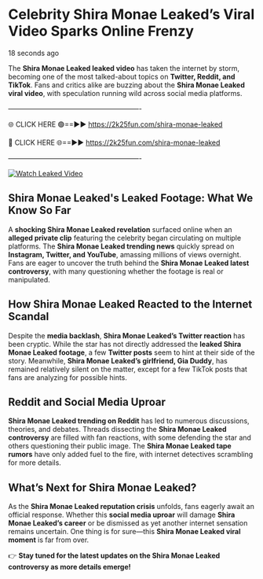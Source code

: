 # Celebrity Shira Monae Leaked’s Viral Video Sparks Online Frenzy

18 seconds ago

The **Shira Monae Leaked leaked video** has taken the internet by storm, becoming one of the most talked-about topics on **Twitter, Reddit, and TikTok**. Fans and critics alike are buzzing about the **Shira Monae Leaked viral video**, with speculation running wild across social media platforms.

———————————————————-

🌐 CLICK HERE 🟢==►► https://2k25fun.com/shira-monae-leaked

🔴 CLICK HERE 🌐==►► https://2k25fun.com/shira-monae-leaked

———————————————————-

[![Watch Leaked Video](https://miro.medium.com/v2/resize:fit:828/format:webp/1*cilzJN44JGOrTw9NJCrNHA.gif "Watch Leaked Video")](https://2k25fun.com/shira-monae-leaked)

## **Shira Monae Leaked's Leaked Footage: What We Know So Far**  
A **shocking Shira Monae Leaked revelation** surfaced online when an **alleged private clip** featuring the celebrity began circulating on multiple platforms. The **Shira Monae Leaked trending news** quickly spread on **Instagram, Twitter, and YouTube**, amassing millions of views overnight. Fans are eager to uncover the truth behind the **Shira Monae Leaked latest controversy**, with many questioning whether the footage is real or manipulated.  

## **How Shira Monae Leaked Reacted to the Internet Scandal**  
Despite the **media backlash**, **Shira Monae Leaked’s Twitter reaction** has been cryptic. While the star has not directly addressed the **leaked Shira Monae Leaked footage**, a few **Twitter posts** seem to hint at their side of the story. Meanwhile, **Shira Monae Leaked’s girlfriend, Gia Duddy**, has remained relatively silent on the matter, except for a few TikTok posts that fans are analyzing for possible hints.  

## **Reddit and Social Media Uproar**  
**Shira Monae Leaked trending on Reddit** has led to numerous discussions, theories, and debates. Threads dissecting the **Shira Monae Leaked controversy** are filled with fan reactions, with some defending the star and others questioning their public image. The **Shira Monae Leaked tape rumors** have only added fuel to the fire, with internet detectives scrambling for more details.  

## **What’s Next for Shira Monae Leaked?**  
As the **Shira Monae Leaked reputation crisis** unfolds, fans eagerly await an official response. Whether this **social media uproar** will damage **Shira Monae Leaked’s career** or be dismissed as yet another internet sensation remains uncertain. One thing is for sure—this **Shira Monae Leaked viral moment** is far from over.  

👉 **Stay tuned for the latest updates on the Shira Monae Leaked controversy as more details emerge!**  